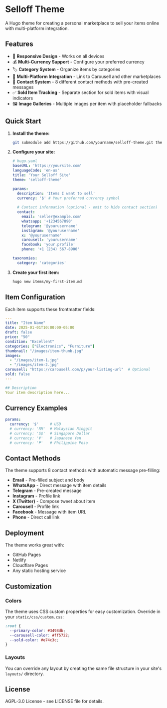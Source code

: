 # Selloff Theme

A Hugo theme for creating a personal marketplace to sell your items online with multi-platform integration.

## Features

- 📱 **Responsive Design** - Works on all devices
- 💰 **Multi-Currency Support** - Configure your preferred currency
- 🏷️ **Category System** - Organize items by categories
- 🛒 **Multi-Platform Integration** - Link to Carousell and other marketplaces
- 📧 **Contact System** - 8 different contact methods with pre-created messages
- ✅ **Sold Item Tracking** - Separate section for sold items with visual indicators
- 🖼️ **Image Galleries** - Multiple images per item with placeholder fallbacks

## Quick Start

1. **Install the theme:**
   ```bash
   git submodule add https://github.com/yourname/selloff-theme.git themes/selloff-theme
   ```

2. **Configure your site:**
   ```yaml
   # hugo.yaml
   baseURL: 'https://yoursite.com'
   languageCode: 'en-us'
   title: 'Your Selloff Site'
   theme: 'selloff-theme'

   params:
     description: 'Items I want to sell'
     currency: '$' # Your preferred currency symbol
     
     # Contact information (optional - omit to hide contact section)
     contact:
       email: 'seller@example.com'
       whatsapp: '+1234567890'
       telegram: '@yourusername'
       instagram: '@yourusername'
       x: '@yourusername'
       carousell: 'yourusername'
       facebook: 'your.profile'
       phone: '+1 (234) 567-8900'

   taxonomies:
     category: 'categories'
   ```

3. **Create your first item:**
   ```bash
   hugo new items/my-first-item.md
   ```

## Item Configuration

Each item supports these frontmatter fields:

```yaml
---
title: "Item Name"
date: 2025-01-01T10:00:00-05:00
draft: false
price: "50"
condition: "Excellent"
categories: ["Electronics", "Furniture"]
thumbnail: "/images/item-thumb.jpg"
images:
  - "/images/item-1.jpg"
  - "/images/item-2.jpg"
carousell: "https://carousell.com/p/your-listing-url"  # Optional
sold: false
---

## Description
Your item description here...
```

## Currency Examples

```yaml
params:
  currency: '$'     # USD
  # currency: 'RM'  # Malaysian Ringgit
  # currency: 'S$'  # Singapore Dollar
  # currency: '¥'   # Japanese Yen
  # currency: '₱'   # Philippine Peso
```

## Contact Methods

The theme supports 8 contact methods with automatic message pre-filling:

- **Email** - Pre-filled subject and body
- **WhatsApp** - Direct message with item details
- **Telegram** - Pre-created message
- **Instagram** - Profile link
- **X (Twitter)** - Compose tweet about item
- **Carousell** - Profile link
- **Facebook** - Message with item URL
- **Phone** - Direct call link

## Deployment

The theme works great with:
- GitHub Pages
- Netlify
- Cloudflare Pages
- Any static hosting service

## Customization

### Colors
The theme uses CSS custom properties for easy customization. Override in your `static/css/custom.css`:

```css
:root {
  --primary-color: #3498db;
  --carousell-color: #ff5722;
  --sold-color: #e74c3c;
}
```

### Layouts
You can override any layout by creating the same file structure in your site's `layouts/` directory.

## License

AGPL-3.0 License - see LICENSE file for details.